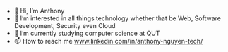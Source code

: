 - 👋 Hi, I’m Anthony 
- 👀 I’m interested in all things technology whether that be Web, Software Development, Security even Cloud
- 🌱 I’m currently studying computer science at QUT
- 📫 How to reach me www.linkedin.com/in/anthony-nguyen-tech/

<!---
anthonyng288/anthonyng288 is a ✨ special ✨ repository because its `README.md` (this file) appears on your GitHub profile.
You can click the Preview link to take a look at your changes.
--->
